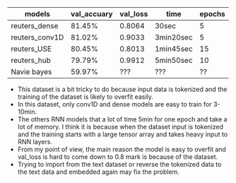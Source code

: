 |models                   |val_accuary    |val_loss       |time       |epochs         |
|-------------------------|---------------|---------------|-----------|---------------|
|reuters_dense            | 81.45%        |0.8064         |30sec      |5              |
|reuters_conv1D           | 81.02%        |0.9033         |3min20sec  |5              |
|reuters_USE              | 80.45%        |0.8013         |1min45sec  |15             |
|reuters_hub              | 79.79%        |0.9912         |5min50sec  |10             |
|Navie bayes              | 59.97%        |???            |???        |??             |


* This dataset is a bit tricky to do because input data is tokenized and the training of the dataset is likely to overfit easily.
* In this dataset, only conv1D and dense models are easy to train for 3-10min.
* The others RNN models that a lot of time 5min for one epoch and take a lot of memory. I think it is because when the dataset input is tokenized and the training starts with a large tensor array and takes heavy input to RNN layers.
* From my point of view, the main reason the model is easy to overfit and val_loss is hard to come down to 0.8 mark is because of the dataset.
* Trying to import from the text dataset or reverse the tokenized data to the text data and embedded again may fix the problem. 
